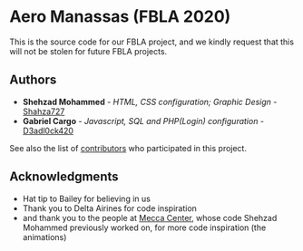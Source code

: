 # Aero Manassas (FBLA 2020)

This is the source code for our FBLA project, and we kindly request that this will not be stolen for future FBLA projects.

## Authors

* **Shehzad Mohammed** - *HTML, CSS configuration; Graphic Design* - [Shahza727](https://github.com/Shahza727)
* **Gabriel Cargo** - *Javascript, SQL and PHP(Login) configuration* - [D3adl0ck420](https://github.com/D3adl0ck420)

See also the list of [contributors](https://github.com/Shahza727/AeroManassas-FBLA/graphs/contributors) who participated in this project.

## Acknowledgments

* Hat tip to Bailey for believing in us
* Thank you to Delta Airines for code inspiration
* and thank you to the people at [Mecca Center](https://meccacenter.com), whose code Shehzad Mohammed previously worked on, for more code inspiration (the animations)
